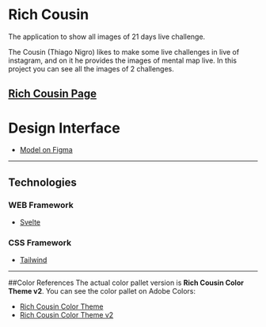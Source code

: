# Rich Cousin

The application to show all images of 21 days live challenge.

The Cousin (Thiago Nigro) likes to make some live challenges in live of instagram, and on it
he provides the images of mental map live. In this project you can see all the images of 2 challenges.

[Rich Cousin Page](https://rich-cousin.netlify.app/)
---

# Design Interface

* [Model on Figma](https://www.figma.com/file/ElFDAX1lZJKBocFCe5cbvO/Rich-Cousin?node-id=0%3A1)

---

## Technologies

### WEB Framework
* [Svelte](https://svelte.dev/)

### CSS Framework
* [Tailwind](https://tailwindcss.com/)

---

##Color References
The actual color pallet version is __Rich Cousin Color Theme v2__. You can see the color pallet on Adobe Colors: 
* [Rich Cousin Color Theme]("https://color.adobe.com/pt/Rich-Cousin-color-theme-15143264")
* [Rich Cousin Color Theme v2]("https://color.adobe.com/pt/Rich-Cousin-v2-color-theme-15146536")
